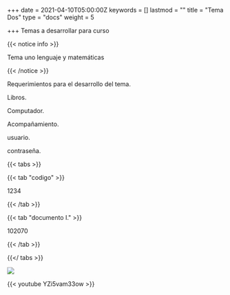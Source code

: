 +++
date = 2021-04-10T05:00:00Z
keywords = []
lastmod = ""
title = "Tema Dos"
type = "docs"
weight = 5

+++
Temas a desarrollar para curso

{{< notice info >}}

Tema uno lenguaje y matemáticas

{{< /notice >}}

Requerimientos para el desarrollo del tema.

Libros.

Computador.

Acompañamiento.

usuario.

contraseña.

{{< tabs >}}

{{< tab "codigo" >}}

1234

{{< /tab >}}

{{< tab "documento I." >}}

102070

{{< /tab >}}

{{</ tabs >}}

![](/uploads/whatsapp-image-2021-02-08-at-12-47-42-pm.jpeg)

{{< youtube YZi5vam33ow >}}